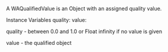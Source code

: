 A WAQualifiedValue is an Object with an assigned quality value.

Instance Variables
	quality:		<Float>
	value:		<Object>

quality
	- between 0.0 and 1.0 or Float infinity if no value is given

value
	- the qualified object